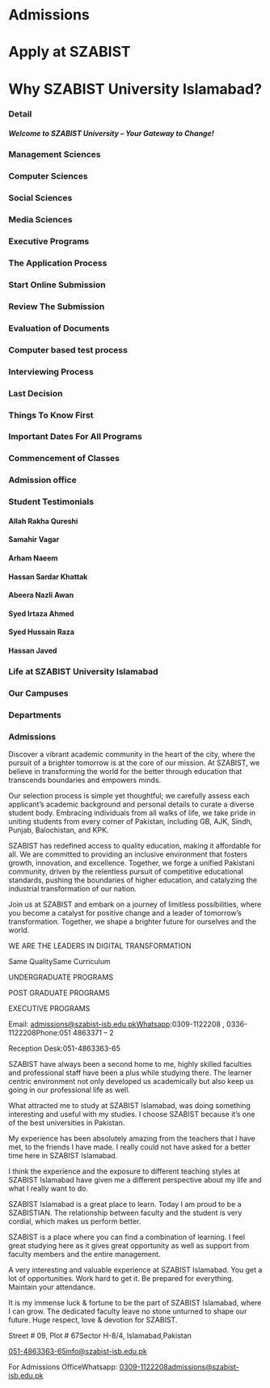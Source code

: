 # Admissions

# Apply at SZABIST

# Why SZABIST University Islamabad?

### Detail

##### Welcome to SZABIST University – Your Gateway to Change!

### Management Sciences

### Computer Sciences

### Social Sciences

### Media Sciences

### Executive Programs

### The Application Process

### Start Online Submission

### Review The Submission

### Evaluation of Documents

### Computer based test process

### Interviewing Process

### Last Decision

### Things To Know First

### Important Dates For All Programs

### Commencement of Classes

### Admission office

### Student Testimonials

#### Allah Rakha Qureshi

#### Samahir Vagar

#### Arham Naeem

#### Hassan Sardar Khattak

#### Abeera Nazli Awan

#### Syed Irtaza Ahmed

#### Syed Hussain Raza

#### Hassan Javed

### Life at SZABIST University Islamabad

### Our Campuses

### Departments

### Admissions

Discover a vibrant academic community in the heart of the city, where the pursuit of a brighter tomorrow is at the core of our mission. At SZABIST, we believe in transforming the world for the better through education that transcends boundaries and empowers minds.

Our selection process is simple yet thoughtful; we carefully assess each applicant’s academic background and personal details to curate a diverse student body. Embracing individuals from all walks of life, we take pride in uniting students from every corner of Pakistan, including GB, AJK, Sindh, Punjab, Balochistan, and KPK.

SZABIST has redefined access to quality education, making it affordable for all. We are committed to providing an inclusive environment that fosters growth, innovation, and excellence. Together, we forge a unified Pakistani community, driven by the relentless pursuit of competitive educational standards, pushing the boundaries of higher education, and catalyzing the industrial transformation of our nation.

Join us at SZABIST and embark on a journey of limitless possibilities, where you become a catalyst for positive change and a leader of tomorrow’s transformation. Together, we shape a brighter future for ourselves and the world.

WE ARE THE LEADERS IN DIGITAL TRANSFORMATION

Same QualitySame Curriculum

UNDERGRADUATE PROGRAMS

POST GRADUATE PROGRAMS

EXECUTIVE PROGRAMS

Email: admissions@szabist-isb.edu.pkWhatsapp:0309-1122208 , 0336-1122208Phone:051 4863371 – 2

Reception Desk:051-4863363-65

SZABIST have always been a second home to me, highly skilled faculties and professional staff have been a plus while studying there. The learner centric environment not only developed us academically but also keep us going in our professional life as well.

What attracted me to study at SZABIST Islamabad, was doing something interesting and useful with my studies. I choose SZABIST because it’s one of the best universities in Pakistan.

My experience has been absolutely amazing from the teachers that I have met, to the friends I have made. I really could not have asked for a better time here in SZABIST Islamabad.

I think the experience and the exposure to different teaching styles at SZABIST Islamabad have given me a different perspective about my life and what I really want to do.

SZABIST Islamabad is a great place to learn. Today I am proud to be a SZABISTIAN. The relationship between faculty and the student is very cordial, which makes us perform better.

SZABIST is a place where you can find a combination of learning. I feel great studying here as it gives great opportunity as well as support from faculty members and the entire management.

A very interesting and valuable experience at SZABIST Islamabad. You get a lot of opportunities. Work hard to get it. Be prepared for everything. Maintain your attendance.

It is my immense luck & fortune to be the part of SZABIST Islamabad, where I can grow. The dedicated faculty leave no stone unturned to shape our future. Huge respect, love & devotion for SZABIST.

Street # 09, Plot # 67Sector H-8/4, Islamabad,Pakistan

051-4863363-65info@szabist-isb.edu.pk

For Admissions OfficeWhatsapp: 0309-1122208admissions@szabist-isb.edu.pk

